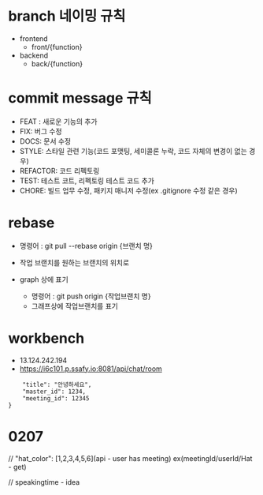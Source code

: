 # branch 네이밍 규칙

- frontend
    - front/{function}
- backend
    - back/{function}

# commit message 규칙

- FEAT : 새로운 기능의 추가
- FIX: 버그 수정
- DOCS: 문서 수정
- STYLE: 스타일 관련 기능(코드 포맷팅, 세미콜론 누락, 코드 자체의 변경이 없는 경우)
- REFACTOR: 코드 리펙토링
- TEST: 테스트 코트, 리펙토링 테스트 코드 추가
- CHORE: 빌드 업무 수정, 패키지 매니저 수정(ex .gitignore 수정 같은 경우)

# rebase
- 명령어 : git pull --rebase origin {브랜치 명}
- 작업 브랜치를 원하는 브랜치의 위치로 

- graph 상에 표기
    - 명령어 : git push origin {작업브랜치 명}
    - 그래프상에 작업브랜치를 표기

# workbench
- 13.124.242.194
- https://i6c101.p.ssafy.io:8081/api/chat/room
```{
    "title": "안녕하세요",
    "master_id": 1234,
    "meeting_id": 12345
}
```

# 0207

  // "hat_color": [1,2,3,4,5,6](api - user has meeting) ex(meetingId/userId/Hat - get)

  // speakingtime - idea

